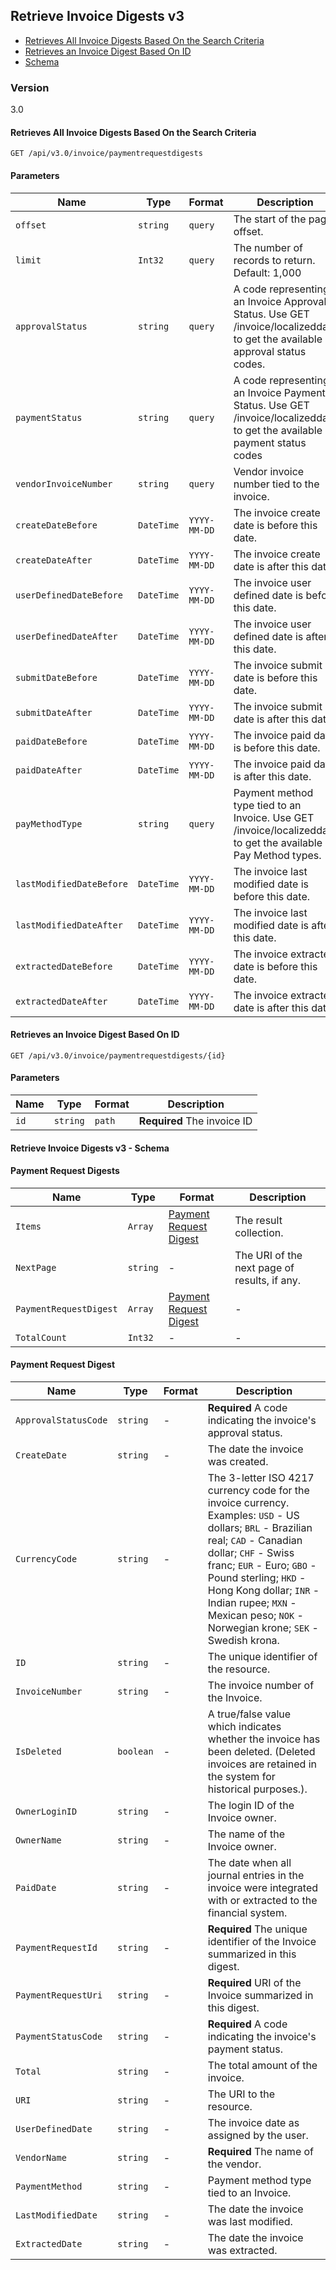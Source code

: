 
## Retrieve Invoice Digests v3



* [Retrieves All Invoice Digests Based On the Search Criteria](#retrieves-all-invoice-digests-based-on-the-search-criteria)
* [Retrieves an Invoice Digest Based On ID](#retrieves-an-invoice-digest-based-on-id)
* [Schema](#retrieve-invoice-digests-v3-schema)

### Version

3.0

#### <a name="get"></a>Retrieves All Invoice Digests Based On the Search Criteria

```
GET /api/v3.0/invoice/paymentrequestdigests
```

#### Parameters

Name|Type|Format|Description
---|---|---|---			
`offset`|`string`|`query`|The start of the page offset.
`limit`|`Int32`|`query`|The number of records to return. Default: 1,000
`approvalStatus`|`string`|`query`|A code representing an Invoice Approval Status. Use GET /invoice/localizeddata to get the available approval status codes.
`paymentStatus`|`string`|`query`|A code representing an Invoice Payment Status. Use GET /invoice/localizeddata to get the available payment status codes
`vendorInvoiceNumber`|`string`|`query`|Vendor invoice number tied to the invoice.
`createDateBefore`|`DateTime`|`YYYY-MM-DD`|The invoice create date is before this date.
`createDateAfter`|`DateTime`|`YYYY-MM-DD`|The invoice create date is after this date.
`userDefinedDateBefore`|`DateTime`|`YYYY-MM-DD`|The invoice user defined date is before this date.
`userDefinedDateAfter`|`DateTime`|`YYYY-MM-DD`|The invoice user defined date is after this date.
`submitDateBefore`|`DateTime`|`YYYY-MM-DD`|The invoice submit date is before this date.
`submitDateAfter`|`DateTime`|`YYYY-MM-DD`|The invoice submit date is after this date.
`paidDateBefore`|`DateTime`|`YYYY-MM-DD`|The invoice paid date is before this date.
`paidDateAfter`|`DateTime`|`YYYY-MM-DD`|The invoice paid date is after this date.
`payMethodType`|`string`|`query`|	Payment method type tied to an Invoice. Use GET /invoice/localizeddata to get the available Pay Method types.
`lastModifiedDateBefore`|`DateTime`|`YYYY-MM-DD`|The invoice last modified date is before this date.
`lastModifiedDateAfter`|`DateTime`|`YYYY-MM-DD`|The invoice last modified date is after this date.
`extractedDateBefore`|`DateTime`|`YYYY-MM-DD`|The invoice extracted date is before this date.
`extractedDateAfter`|`DateTime`|`YYYY-MM-DD`|The invoice extracted date is after this date.

#### <a name="getID"></a>Retrieves an Invoice Digest Based On ID

```
GET /api/v3.0/invoice/paymentrequestdigests/{id}
```

#### Parameters

Name|Type|Format|Description
---|---|---|---
`id`|`string`|`path`|**Required** The invoice ID

#### <a name="schema"></a>Retrieve Invoice Digests v3 - Schema

#### Payment Request Digests

Name|Type|Format|Description
---|---|---|---
`Items`|`Array`|[Payment Request Digest](#paymentrequestdigest)|The result collection.
`NextPage`|`string`|-|The URI of the next page of results, if any.
`PaymentRequestDigest`|`Array`|[Payment Request Digest](#paymentrequestdigest)|-
`TotalCount`|`Int32`|-|-

#### <a name="paymentrequestdigest"></a>Payment Request Digest

Name|Type|Format|Description
---|---|---|---
`ApprovalStatusCode`|`string`|-|**Required** A code indicating the invoice's approval status.
`CreateDate`|`string`|-|The date the invoice was created.
`CurrencyCode`|`string`|-|The 3-letter ISO 4217 currency code for the invoice currency. Examples: `USD` - US dollars; `BRL` - Brazilian real; `CAD` - Canadian dollar; `CHF` - Swiss franc; `EUR` - Euro; `GBO` - Pound sterling; `HKD` - Hong Kong dollar; `INR` - Indian rupee; `MXN` - Mexican peso; `NOK` - Norwegian krone; `SEK` - Swedish krona.
`ID`|`string`|-|The unique identifier of the resource.
`InvoiceNumber`|`string`|-|The invoice number of the Invoice.
`IsDeleted`|`boolean`|-|A true/false value which indicates whether the invoice has been deleted. (Deleted invoices are retained in the system for historical purposes.).
`OwnerLoginID`|`string`|-|The login ID of the Invoice owner.
`OwnerName`|`string`|-|The name of the Invoice owner.
`PaidDate`|`string`|-|The date when all journal entries in the invoice were integrated with or extracted to the financial system.
`PaymentRequestId`|`string`|-|**Required** The unique identifier of the Invoice summarized in this digest.
`PaymentRequestUri`|`string`|-|**Required** URI of the Invoice summarized in this digest.
`PaymentStatusCode`|`string`|-|**Required** A code indicating the invoice's payment status.
`Total`|`string`|-|The total amount of the invoice.
`URI`|`string`|-|The URI to the resource.
`UserDefinedDate`|`string`|-|The invoice date as assigned by the user.
`VendorName`|`string`|-|**Required** The name of the vendor.
`PaymentMethod`|`string`|-|Payment method type tied to an Invoice.
`LastModifiedDate`|`string`|-|The date the invoice was last modified.
`ExtractedDate`|`string`|-|The date the invoice was extracted.
